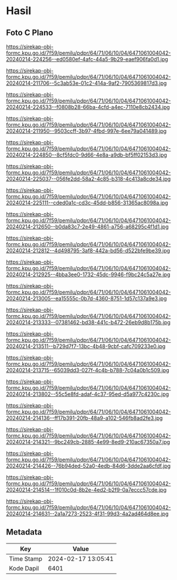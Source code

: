 # Hasil

## Foto C Plano

https://sirekap-obj-formc.kpu.go.id/7f59/pemilu/pdpr/64/71/06/10/04/6471061004042-20240214-224256--ed0580ef-4afc-44a5-9b29-eaef906fa0d1.jpg

https://sirekap-obj-formc.kpu.go.id/7f59/pemilu/pdpr/64/71/06/10/04/6471061004042-20240214-211706--5c3ab53e-01c2-414a-9af2-7905369817d3.jpg

https://sirekap-obj-formc.kpu.go.id/7f59/pemilu/pdpr/64/71/06/10/04/6471061004042-20240214-224533--f0808b28-66ba-4cfd-a4ec-7110e8cb2434.jpg

https://sirekap-obj-formc.kpu.go.id/7f59/pemilu/pdpr/64/71/06/10/04/6471061004042-20240214-211950--9503ccff-3b97-4fbd-997e-6ee79a041489.jpg

https://sirekap-obj-formc.kpu.go.id/7f59/pemilu/pdpr/64/71/06/10/04/6471061004042-20240214-224850--8cf5fdc0-9d66-4e8a-a9db-bf5ff02153d3.jpg

https://sirekap-obj-formc.kpu.go.id/7f59/pemilu/pdpr/64/71/06/10/04/6471061004042-20240214-225037--056fe2dd-58a2-4c85-b318-4c413a8cde34.jpg

https://sirekap-obj-formc.kpu.go.id/7f59/pemilu/pdpr/64/71/06/10/04/6471061004042-20240214-225111--cded0a1c-cd3c-45dd-b856-31365ac8098a.jpg

https://sirekap-obj-formc.kpu.go.id/7f59/pemilu/pdpr/64/71/06/10/04/6471061004042-20240214-212650--b0da83c7-2e49-4861-a756-a68295c4f1d1.jpg

https://sirekap-obj-formc.kpu.go.id/7f59/pemilu/pdpr/64/71/06/10/04/6471061004042-20240214-212812--4d498795-3af8-442a-bd56-d522bfe9be39.jpg

https://sirekap-obj-formc.kpu.go.id/7f59/pemilu/pdpr/64/71/06/10/04/6471061004042-20240214-212925--4bba3ee0-1732-45dc-9946-f9bc24c5a27e.jpg

https://sirekap-obj-formc.kpu.go.id/7f59/pemilu/pdpr/64/71/06/10/04/6471061004042-20240214-213005--ea15555c-0b7d-4360-8751-1d57c137a9e3.jpg

https://sirekap-obj-formc.kpu.go.id/7f59/pemilu/pdpr/64/71/06/10/04/6471061004042-20240214-213333--07381462-bd38-441c-b472-26eb9d8b175b.jpg

https://sirekap-obj-formc.kpu.go.id/7f59/pemilu/pdpr/64/71/06/10/04/6471061004042-20240214-213511--b729d7f7-13bc-4b48-9cbf-cafc709233e0.jpg

https://sirekap-obj-formc.kpu.go.id/7f59/pemilu/pdpr/64/71/06/10/04/6471061004042-20240214-213715--65039dd3-027f-4c4b-b788-7c04a0b1c509.jpg

https://sirekap-obj-formc.kpu.go.id/7f59/pemilu/pdpr/64/71/06/10/04/6471061004042-20240214-213802--55c5e8fd-adaf-4c37-95ed-d5a977c4230c.jpg

https://sirekap-obj-formc.kpu.go.id/7f59/pemilu/pdpr/64/71/06/10/04/6471061004042-20240214-214136--ff17b391-20fb-48a9-a102-546fb8ad2fe3.jpg

https://sirekap-obj-formc.kpu.go.id/7f59/pemilu/pdpr/64/71/06/10/04/6471061004042-20240214-214321--9bc249cb-2885-4e99-8ed9-210ac67350a7.jpg

https://sirekap-obj-formc.kpu.go.id/7f59/pemilu/pdpr/64/71/06/10/04/6471061004042-20240214-214426--76b94ded-52a0-4edb-84d6-3dde2aa6cfdf.jpg

https://sirekap-obj-formc.kpu.go.id/7f59/pemilu/pdpr/64/71/06/10/04/6471061004042-20240214-214514--1f010c0d-8b2e-4ed2-b2f9-0a7eccc57cde.jpg

https://sirekap-obj-formc.kpu.go.id/7f59/pemilu/pdpr/64/71/06/10/04/6471061004042-20240214-214631--2a1a7273-2523-4f31-99d3-4a2ad464d8ee.jpg


## Metadata

| Key        | Value               |
| ---------- | ------------------- |
| Time Stamp | 2024-02-17 13:05:41 |
| Kode Dapil | 6401                |




